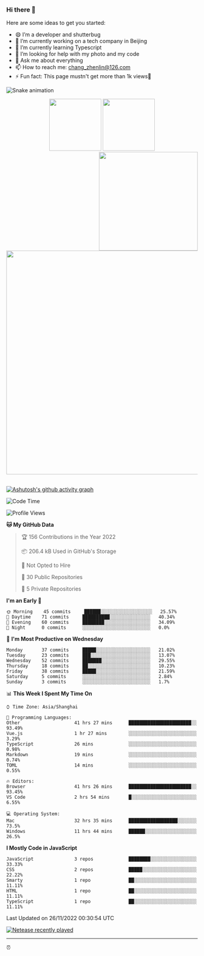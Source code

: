 
### Hi there 👋


Here are some ideas to get you started:

- 😄 I’m a developer and shutterbug
- 🔭 I’m currently working on a tech company in Beijing
- 🌱 I’m currently learning Typescript
- 🤔 I’m looking for help with my photo and my code
- 💬 Ask me about everything
- 📫 How to reach me: chang_zhenlin@126.com
- ⚡ Fun fact: This page mustn't get more than 1k views🤣

![Snake animation](https://github.com/changzhenlin/changzhenlin/blob/output/github-contribution-grid-snake.svg)

<!-- GitHub数据统计 -->
<div align="center">
  <img height="137px" src="https://github-readme-stats.vercel.app/api?username=changzhenlin&hide_title=true&hide_border=true&show_icons=trueline_height=21&text_color=000&icon_color=000&theme=graywhite" />
  <img height="137px" src="https://github-readme-stats.vercel.app/api/top-langs/?username=changzhenlin&hide_title=true&hide_border=true&layout=compact&langs_count=6&text_color=000&icon_color=fff&theme=graywhite" />
</div>

<!-- 连续提交代码天数记录 -->
<div align="center">
  <img style="float:right" width="260" src="https://media.giphy.com/media/G90BPjJbzidJIbVs54/giphy.gif" />
  <img width="590" src="https://github-readme-streak-stats.herokuapp.com/?user=changzhenlin&hide_border=true" />
</div>
<br>

[![Ashutosh's github activity graph](https://activity-graph.herokuapp.com/graph?username=changzhenlin&theme=dracula)](https://github.com/ashutosh00710/github-readme-activity-graph)


<!--START_SECTION:waka-->
![Code Time](http://img.shields.io/badge/Code%20Time-2%2C214%20hrs%2035%20mins-blue)

![Profile Views](http://img.shields.io/badge/Profile%20Views-710-blue)

**🐱 My GitHub Data** 

> 🏆 156 Contributions in the Year 2022
 > 
> 📦 206.4 kB Used in GitHub's Storage 
 > 
> 🚫 Not Opted to Hire
 > 
> 📜 30 Public Repositories 
 > 
> 🔑 5 Private Repositories  
 > 
**I'm an Early 🐤** 

```text
🌞 Morning    45 commits     ██████░░░░░░░░░░░░░░░░░░░   25.57% 
🌆 Daytime    71 commits     ██████████░░░░░░░░░░░░░░░   40.34% 
🌃 Evening    60 commits     ████████░░░░░░░░░░░░░░░░░   34.09% 
🌙 Night      0 commits      ░░░░░░░░░░░░░░░░░░░░░░░░░   0.0%

```
📅 **I'm Most Productive on Wednesday** 

```text
Monday       37 commits     █████░░░░░░░░░░░░░░░░░░░░   21.02% 
Tuesday      23 commits     ███░░░░░░░░░░░░░░░░░░░░░░   13.07% 
Wednesday    52 commits     ███████░░░░░░░░░░░░░░░░░░   29.55% 
Thursday     18 commits     ██░░░░░░░░░░░░░░░░░░░░░░░   10.23% 
Friday       38 commits     █████░░░░░░░░░░░░░░░░░░░░   21.59% 
Saturday     5 commits      ░░░░░░░░░░░░░░░░░░░░░░░░░   2.84% 
Sunday       3 commits      ░░░░░░░░░░░░░░░░░░░░░░░░░   1.7%

```


📊 **This Week I Spent My Time On** 

```text
⌚︎ Time Zone: Asia/Shanghai

💬 Programming Languages: 
Other                    41 hrs 27 mins      ███████████████████████░░   93.49% 
Vue.js                   1 hr 27 mins        ░░░░░░░░░░░░░░░░░░░░░░░░░   3.29% 
TypeScript               26 mins             ░░░░░░░░░░░░░░░░░░░░░░░░░   0.98% 
Markdown                 19 mins             ░░░░░░░░░░░░░░░░░░░░░░░░░   0.74% 
TOML                     14 mins             ░░░░░░░░░░░░░░░░░░░░░░░░░   0.55%

🔥 Editors: 
Browser                  41 hrs 26 mins      ███████████████████████░░   93.45% 
VS Code                  2 hrs 54 mins       █░░░░░░░░░░░░░░░░░░░░░░░░   6.55%

💻 Operating System: 
Mac                      32 hrs 35 mins      ██████████████████░░░░░░░   73.5% 
Windows                  11 hrs 44 mins      ██████░░░░░░░░░░░░░░░░░░░   26.5%

```

**I Mostly Code in JavaScript** 

```text
JavaScript               3 repos             ████████░░░░░░░░░░░░░░░░░   33.33% 
CSS                      2 repos             █████░░░░░░░░░░░░░░░░░░░░   22.22% 
Smarty                   1 repo              ██░░░░░░░░░░░░░░░░░░░░░░░   11.11% 
HTML                     1 repo              ██░░░░░░░░░░░░░░░░░░░░░░░   11.11% 
TypeScript               1 repo              ██░░░░░░░░░░░░░░░░░░░░░░░   11.11%

```



 Last Updated on 26/11/2022 00:30:54 UTC
<!--END_SECTION:waka-->

[![Netease recently played](https://netease-recent-profile.vercel.app/?id=437226058&type=1&width=850&show_percent=1&title=最近播放前三名&number=3)](https://netease-recent-profile.vercel.app/?id=437226058&type=1&width=850&show_percent=1&title=最近播放前三名&number=3)

---

⏰

